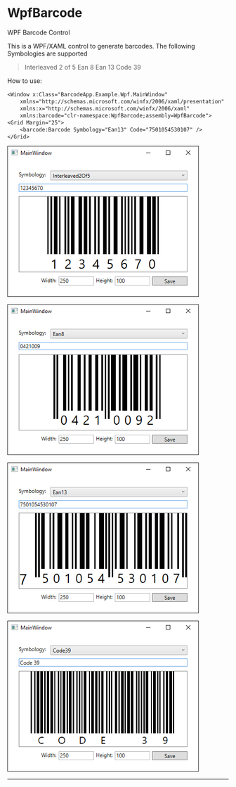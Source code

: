 # WpfBarcode
WPF Barcode Control

This is a WPF/XAML control to generate barcodes. The following Symbologies are supported

> Interleaved 2 of 5
> Ean 8
> Ean 13
> Code 39

How to use:

    <Window x:Class="BarcodeApp.Example.Wpf.MainWindow"
        xmlns="http://schemas.microsoft.com/winfx/2006/xaml/presentation"
        xmlns:x="http://schemas.microsoft.com/winfx/2006/xaml"
        xmlns:barcode="clr-namespace:WpfBarcode;assembly=WpfBarcode">
    <Grid Margin="25">
        <barcode:Barcode Symbology="Ean13" Code="7501054530107" />
    </Grid>
      


![enter image description here](./Docs/Interleaved2Of5.png)

![enter image description here](./Docs/Ean8.png)

![enter image description here](./Docs/Ean13.png)

![enter image description here](./Docs/Code39.png)

----------
